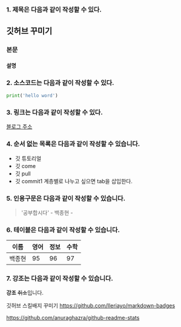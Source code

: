 ### 1. 제목은 다음과 같이 작성할 수 있다.

## 깃허브 꾸미기
### 본문
#### 설명

### 2. 소스코드는 다음과 같이 작성할 수 있다.

```python
print('hello word')
```

### 3. 링크는 다음과 같이 작성할 수 있다.

[블로그 주소](https://blog.naver.com/whdgus928)

### 4. 순서 없는 목록은 다음과 같이 작성할 수 있습니다.
* 깃 튜토리얼
 * 깃 come
  * 깃 pull
   * 깃 commit1
 계층별로 나누고 싶으면 tab을 삽입한다.

 
 ### 5. 인용구문은 다음과 같이 작성할 수 있습니다.
   > '공부합시다' - 백종현 -
   
 ### 6. 테이블은 다음과 같이 작성할 수 있습니다.
   
   이름|영어|정보|수학
   ---|---|---|---|
   백종현|95|96|97|
   
   
### 7. 강조는 다음과 같이 작성할 수 있습니다.
   **강조** ~~취소~~입니다.


깃허브 스킬배지 꾸미기
https://github.com/Ileriayo/markdown-badges

https://github.com/anuraghazra/github-readme-stats
